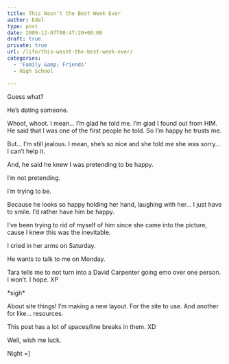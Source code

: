 ```yaml
---
title: This Wasn’t the Best Week Ever
author: Edel
type: post
date: 2009-12-07T00:47:20+00:00
draft: true
private: true
url: /life/this-wasnt-the-best-week-ever/
categories:
  - 'Family &amp; Friends'
  - High School

---
```

Guess what?

He&#8217;s dating someone.

Whoot, whoot. I mean&#8230; I&#8217;m glad he told me. I&#8217;m glad I found out from HIM. He said that I was one of the first people he told. So I&#8217;m happy he trusts me.

But&#8230; I&#8217;m still jealous. I mean, she&#8217;s so nice and she told me she was sorry&#8230; I can&#8217;t help it.

And, he said he knew I was pretending to be happy.
  
I&#8217;m not pretending.
  
I&#8217;m trying to be.

Because he looks so happy holding her hand, laughing with her&#8230; I just have to smile. I&#8217;d rather have him be happy.

I&#8217;ve been trying to rid of myself of him since she came into the picture, cause I knew this was the inevitable.

I cried in her arms on Saturday.
  
He wants to talk to me on Monday.

Tara tells me to not turn into a David Carpenter going emo over one person. I won&#8217;t. I hope. XP

\*sigh\*

About site things! I&#8217;m making a new layout. For the site to use. And another for like&#8230; resources.

This post has a lot of spaces/line breaks in them. XD

Well, wish me luck.

Night =]

<ol class="footnote">
</ol>